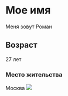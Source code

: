 # Мое имя
Меня зовут Роман
## Возраст 
27 лет
### Место жительства
Москва
![](https://astrus.ru/upload/iblock/e47/nv4ovmb0uow8jifl0yzovwiap93o61lh.JPG)